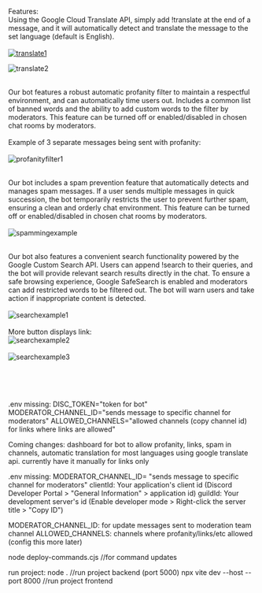 Features: <br />
Using the Google Cloud Translate API, simply add !translate at the end of a message, and it will automatically detect and translate the message to the set language (default is English). <br />  <br />
[
![translate1](https://github.com/user-attachments/assets/5270edae-d1e2-402f-adfd-64b4954161dc)
](url)   <br />

![translate2](https://github.com/user-attachments/assets/94ab8d16-bf7b-4294-9a07-32fd1793a8df) <br /> <br />

Our bot features a robust automatic profanity filter to maintain a respectful environment, and can automatically time users out. Includes a common list of banned words and the ability to add custom words to the filter by moderators. This feature can be turned off or enabled/disabled in chosen chat rooms by moderators. <br /> <br />
Example of 3 separate messages being sent with profanity:  <br />  <br />
![profanityfilter1](https://github.com/user-attachments/assets/05698dcb-537a-4298-9dab-2c2bea68fa0e)  <br />  <br />

Our bot includes a spam prevention feature that automatically detects and manages spam messages. If a user sends multiple messages in quick succession, the bot temporarily restricts the user to prevent further spam, ensuring a clean and orderly chat environment. This feature can be turned off or enabled/disabled in chosen chat rooms by moderators.  <br />  <br />
![spammingexample](https://github.com/user-attachments/assets/fe2b72c4-a946-4f7c-9795-e502b325cbdf)  <br />  <br />  


Our bot also features a convenient search functionality powered by the Google Custom Search API. Users can append !search to their queries, and the bot will provide relevant search results directly in the chat. To ensure a safe browsing experience, Google SafeSearch is enabled and moderators can add restricted words to be filtered out. The bot will warn users and take action if inappropriate content is detected. <br />  <br />
![searchexample1](https://github.com/user-attachments/assets/5abbd54b-c336-4da2-b8cf-42cbd08231f7)<br />  <br />
More button displays link: <br />
![searchexample2](https://github.com/user-attachments/assets/b56e6ab2-d0ac-4752-b41d-1cf08ccb9902) <br />  <br />
![searchexample3](https://github.com/user-attachments/assets/ca4f2c3e-c3f3-4941-927a-6124cb45d6d3) <br />  <br />


<br />  <br />





.env missing:
DISC_TOKEN="token for bot"
MODERATOR_CHANNEL_ID="sends message to specific channel for moderators"
ALLOWED_CHANNELS="allowed channels (copy channel id) for links where links are allowed"

Coming changes: dashboard for bot to allow profanity, links, spam in channels, automatic translation for most languages using google translate api. currently have it manually for links only


.env missing: MODERATOR_CHANNEL_ID= "sends message to specific channel for moderators"
clientId: Your application's client id (Discord Developer Portal > "General Information" > application id)
guildId: Your development server's id (Enable developer mode > Right-click the server title > "Copy ID")

MODERATOR_CHANNEL_ID: for update messages sent to moderation team channel
ALLOWED_CHANNELS: channels where profanity/links/etc allowed (config this more later)

node deploy-commands.cjs //for command updates

run project:
node . //run project backend (port 5000)
npx vite dev --host --port 8000 //run project frontend
